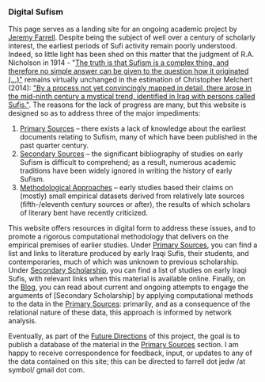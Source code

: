 ### Digital Sufism

This page serves as a landing site for an ongoing academic project by [Jeremy Farrell](https://emory.academia.edu/JeremyFarrell). Despite being the subject of well over a century of scholarly interest, the earliest periods of Sufi activity remain poorly understood. Indeed, so little light has been shed on this matter that the judgment of R.A. Nicholson in 1914 - "[The truth is that Sufism is a complex thing, and therefore no simple answer can be given to the question how it originated (...)"](https://books.google.com/books?id=V7H_sQuCJsoC&printsec=frontcover&dq=r.a.+nicholson&hl=en&sa=X&ved=0ahUKEwj3rPfMvOjeAhVDPawKHZfiDDMQ6AEITjAH#v=onepage&q=complex&f=false ) remains virtually unchanged in the estimation of Christopher Melchert (2014): ["By a process not yet convincingly mapped in detail, there arose in the mid-ninth century a mystical trend, identified in Iraq with persons called Sufis."](https://books.google.com/books?id=0Z2TBQAAQBAJ&printsec=frontcover&dq=cambridge+companion+to+sufism&hl=en&sa=X&ved=0ahUKEwi1gOiQvujeAhVM-qwKHXFRB5wQ6AEIKjAA#v=snippet&q=by%20a%20process%20not%20yet%20convincingly&f=false). The reasons for the lack of progress are many, but this website is designed so as to address three of the major impediments: 

1. [Primary Sources](https://github.com/zurstadt/digitalsufism/primarysources) –  there exists a lack of knowledge about the earliest documents relating to Sufism, many of which have been published in the past quarter century.
2. [Secondary Sources](https://github.com/zurstadt/digitalsufism/secondarysources) – the significant bibliography of studies on early Sufism is difficult to comprehend; as a result, numerous academic traditions have been widely ignored in writing the history of early Sufism.
3. [Methodological Approaches](https://github.com/zurstadt/digitalsufism/computationblog) – early studies based their claims on (mostly) small empirical datasets derived from relatively late sources (fifth-/eleventh century sources or after), the results of which scholars of literary bent have recently criticized.

This website offers resources in digital form to address these issues, and to promote a rigorous computational methodology that delivers on the empirical premises of earlier studies. Under [Primary Sources](https://github.com/zurstadt/digitalsufism/primarysources), you can find a list and links to literature produced by early Iraqi Sufis, their students, and contemporaries, much of which was unknown to previous scholarship. Under [Secondary Scholarship](https://github.com/zurstadt/digitalsufism/secondarysorces), you can find a list of studies on early Iraqi Sufis, with relevant links when this material is available online. Finally, on the [Blog](https://github.com/zurstadt/digitalsufism/computationblog), you can read about current and ongoing attempts to engage the arguments of [Secondary Scholarship] by applying computational methods to the data in the [Primary Sources](https://github.com/zurstadt/digitalsufism/primarysources): primarily, and as a consequence of the relational nature of these data, this approach is informed by network analysis.

Eventually, as part of the [Future Directions](https://github.com/zurstadt/digitalsufism/futuredirections) of this project, the goal is to publish a database of the material in the [Primary Sources](https://github.com/zurstadt/digitalsufism/primarysources) section. I am happy to receive correspondence for feedback, input, or updates to any of the data contained on this site; this can be directed to farrell dot jedw /at symbol/ gmail dot com.
